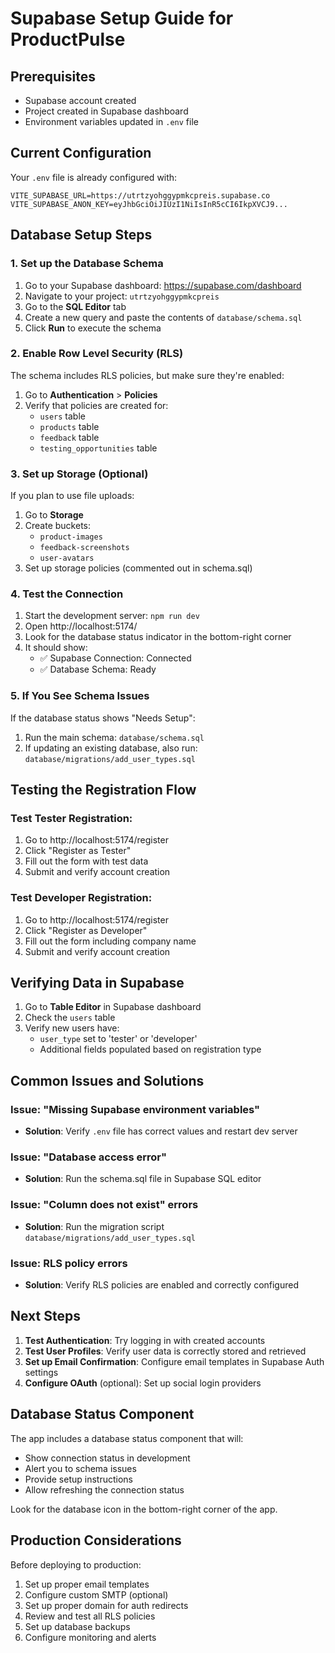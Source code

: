 # Supabase Setup Guide for ProductPulse

## Prerequisites
- Supabase account created
- Project created in Supabase dashboard
- Environment variables updated in `.env` file

## Current Configuration
Your `.env` file is already configured with:
```
VITE_SUPABASE_URL=https://utrtzyohggypmkcpreis.supabase.co
VITE_SUPABASE_ANON_KEY=eyJhbGciOiJIUzI1NiIsInR5cCI6IkpXVCJ9...
```

## Database Setup Steps

### 1. Set up the Database Schema

1. Go to your Supabase dashboard: https://supabase.com/dashboard
2. Navigate to your project: `utrtzyohggypmkcpreis`
3. Go to the **SQL Editor** tab
4. Create a new query and paste the contents of `database/schema.sql`
5. Click **Run** to execute the schema

### 2. Enable Row Level Security (RLS)

The schema includes RLS policies, but make sure they're enabled:

1. Go to **Authentication** > **Policies**
2. Verify that policies are created for:
   - `users` table
   - `products` table
   - `feedback` table
   - `testing_opportunities` table

### 3. Set up Storage (Optional)

If you plan to use file uploads:

1. Go to **Storage**
2. Create buckets:
   - `product-images`
   - `feedback-screenshots`
   - `user-avatars`
3. Set up storage policies (commented out in schema.sql)

### 4. Test the Connection

1. Start the development server: `npm run dev`
2. Open http://localhost:5174/
3. Look for the database status indicator in the bottom-right corner
4. It should show:
   - ✅ Supabase Connection: Connected
   - ✅ Database Schema: Ready

### 5. If You See Schema Issues

If the database status shows "Needs Setup":

1. Run the main schema: `database/schema.sql`
2. If updating an existing database, also run: `database/migrations/add_user_types.sql`

## Testing the Registration Flow

### Test Tester Registration:
1. Go to http://localhost:5174/register
2. Click "Register as Tester"
3. Fill out the form with test data
4. Submit and verify account creation

### Test Developer Registration:
1. Go to http://localhost:5174/register
2. Click "Register as Developer"
3. Fill out the form including company name
4. Submit and verify account creation

## Verifying Data in Supabase

1. Go to **Table Editor** in Supabase dashboard
2. Check the `users` table
3. Verify new users have:
   - `user_type` set to 'tester' or 'developer'
   - Additional fields populated based on registration type

## Common Issues and Solutions

### Issue: "Missing Supabase environment variables"
- **Solution**: Verify `.env` file has correct values and restart dev server

### Issue: "Database access error"
- **Solution**: Run the schema.sql file in Supabase SQL editor

### Issue: "Column does not exist" errors
- **Solution**: Run the migration script `database/migrations/add_user_types.sql`

### Issue: RLS policy errors
- **Solution**: Verify RLS policies are enabled and correctly configured

## Next Steps

1. **Test Authentication**: Try logging in with created accounts
2. **Test User Profiles**: Verify user data is correctly stored and retrieved
3. **Set up Email Confirmation**: Configure email templates in Supabase Auth settings
4. **Configure OAuth** (optional): Set up social login providers

## Database Status Component

The app includes a database status component that will:
- Show connection status in development
- Alert you to schema issues
- Provide setup instructions
- Allow refreshing the connection status

Look for the database icon in the bottom-right corner of the app.

## Production Considerations

Before deploying to production:
1. Set up proper email templates
2. Configure custom SMTP (optional)
3. Set up proper domain for auth redirects
4. Review and test all RLS policies
5. Set up database backups
6. Configure monitoring and alerts
